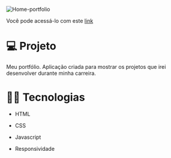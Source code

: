 

![Home-portfolio](https://user-images.githubusercontent.com/104373308/216826370-3b7034e3-9fe2-42b8-b1e3-161745f9439e.png)


</p>

Você pode acessá-lo com este [link](https://claytonfortunato.github.io/)

# :computer: Projeto
Meu portfólio. Aplicação criada para mostrar os projetos que irei desenvolver durante minha carreira.

# :technologist: Tecnologias
 
- HTML

- CSS

- Javascript

- Responsividade












